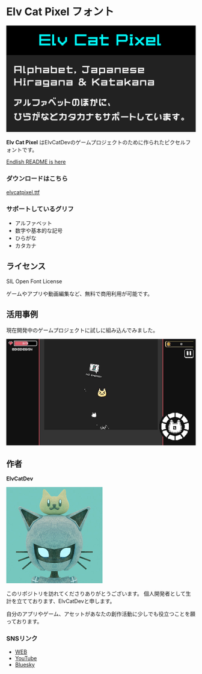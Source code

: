 # Elv Cat Pixel フォント

![Elv Cat Pixel](docs/ElvCatPixel_thumbnail.png)

__Elv Cat Pixel__ はElvCatDevのゲームプロジェクトのために作られたピクセルフォントです。

[Endlish README is here](/README.md)

### ダウンロードはこちら

[elvcatpixel.ttf](https://github.com/elvcatdev/ElvCatPixelFont/releases/download/v1.0/elvcatpixel.ttf)

### サポートしているグリフ
* アルファベット
* 数字や基本的な記号
* ひらがな
* カタカナ

## ライセンス
SIL Open Font License

ゲームやアプリや動画編集など、無料で商用利用が可能です。

## 活用事例

現在開発中のゲームプロジェクトに試しに組み込んでみました。


![Cat Ball Downの開発進捗](docs/catballdown_basic_player.jpg)

## 作者

__ElvCatDev__

![ElvCatDevのアイコン画像](docs/elvcatdev.jpg)

このリポジトリを訪れてくださりありがとうございます。
個人開発者として生計を立てております、ElvCatDevと申します。

自分のアプリやゲーム、アセットがあなたの創作活動に少しでも役立つことを願っております。

### SNSリンク

* [WEB](https://elvcatdev.com/)
* [YouTube](https://www.youtube.com/@ElvCatDev)
* [Bluesky](https://bsky.app/profile/elvcatdev.com)